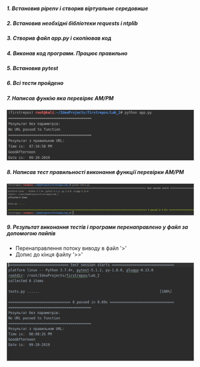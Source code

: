 ##### 1. Встановив pipenv і створив віртуальне середовише
##### 2. Встановив необхідні бібліотеки requests і ntplib
##### 3. Створив файл app.py і скопіював код
##### 4. Виконав код програми. Працює правильно
##### 5. Встановив pytest 
##### 6. Всі тести пройдено
##### 7. Написав функію яка перевіряє AM/PM
![Screenshot](./screenshots/scren1.png)
##### 8. Написав тест правильності виконання функції перевірки AM/PM
![Screenshot](./screenshots/scren2.png)
##### 9. Результат виконання тестів і програми перенаправлено у файл за допомогою пайпів
* Перенаправлення потоку виводу в файл '>'
* Допис до кінця файлу '>>'

![Screenshot](./screenshots/scren3.png)